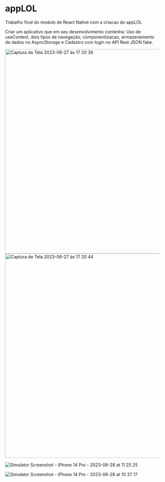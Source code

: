 # appLOL

Trabalho final do modulo de React Native com a criacao do appLOL

Criar um aplicativo que em seu desenvolvimento contenha: Uso de useContext, dois tipos de navegação, componentizacao, armazenamento de dados no AsyncStorage e Cadastro com login no API Rest JSON fake.


<img width="665" alt="Captura de Tela 2023-06-27 às 17 20 36" src="https://github.com/marceloabbadia/appLOL/assets/112344339/7ef11a37-8f9e-4bf5-9689-8721d70a59b9">
<img width="665" alt="Captura de Tela 2023-06-27 às 17 20 44" src="https://github.com/marceloabbadia/appLOL/assets/112344339/be711ddf-ff35-487f-bb17-4de2d47b6017">


![Simulator Screenshot - iPhone 14 Pro - 2023-06-28 at 11 25 25](https://github.com/marceloabbadia/appLOL/assets/112344339/2c48dd99-3d2f-4638-9bf1-cdf1e9ceff40)


![Simulator Screenshot - iPhone 14 Pro - 2023-06-28 at 10 37 17](https://github.com/marceloabbadia/appLOL/assets/112344339/f2f329c3-e1ee-4ea0-881a-6bb7ef84b3ea)
